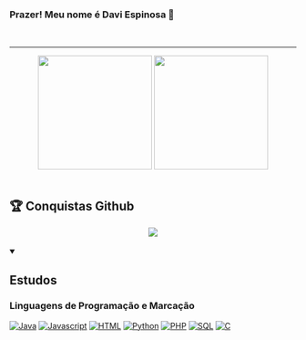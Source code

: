 ### Prazer! Meu nome é Davi Espinosa 👋
<!--
**DaviEspinosa/DaviEspinosa** is a ✨ _special_ ✨ repository because its `README.md` (this file) appears on your GitHub profile.

Here are some ideas to get you started:

- 🔭 I’m currently working on ...
- 🌱 I’m currently learning ...
- 👯 I’m looking to collaborate on ...
- 🤔 I’m looking for help with ...
- 💬 Ask me about ...
- 📫 How to reach me: ...
- 😄 Pronouns: ...
- ⚡ Fun fact: ...
-->
  <br>
  
  <hr>
  
  <div align="center">
    <img height="200em" src="https://github-readme-stats.vercel.app/api?username=Davi-Pedrosa&include_all_commits=true&theme=chartreuse-dark&bg_color=0d1117&hide_border=true"/>    
    <img height="200em" src="https://github-readme-stats.vercel.app/api/top-langs/?username=Davi-Pedrosa&layout=donut&icons=true&theme=chartreuse-dark&bg_color=0d1117&hide_border=true"/>
  </div>

  <br>

  <summary><h2>🏆 Conquistas Github</h2></summary>
  <div align="center">
    <img src="https://github-profile-trophy.vercel.app/?username=Davi-Pedrosa&theme=nord&row=2&bg=true&column=3&margin-w=15&margin-h=15&no-bg=true" />
  </div>

  <br>
  
   <details open>
      <summary> <h2>Estudos</h2></summary>
      <h3>Linguagens de Programação e Marcação</h3>
      <p>
        <a href="https://github.com/DaviEspinosa"><img alt="Java" src="https://img.shields.io/badge/Java-007396.svg?&logoColor=white"></a>
        <a href="https://github.com/DaviEspinosa"><img alt="Javascript" src="https://img.shields.io/badge/JavaScript-F7DF1E.svg?logo=javascript&logoColor=white"></a>
        <a href="https://github.com/DaviEspinosa"><img alt="HTML" src="https://img.shields.io/badge/HTML-E34F26.svg?logo=html5&logoColor=white"></a>
        <a href="https://github.com/DaviEspinosa"><img alt="Python" src="https://img.shields.io/badge/Python-306998.svg?logo=python&logoColor=white"></a>
        <a href="https://github.com/DaviEspinosa"><img alt="PHP" src="https://img.shields.io/badge/PHP-4F5D95.svg?logo=php&logoColor=white"></a>
        <a href="https://github.com/DaviEspinosa"><img alt="SQL" src="https://custom-icon-badges.demolab.com/badge/SQL-003B57.svg?logo=database&logoColor=white"></a>
        <a href="https://github.com/DaviEspinosa"><img alt="C" src="https://img.shields.io/badge/C-00FF00.svg?logo=c&logoColor=white"></a>
      </p>
    </details>  
